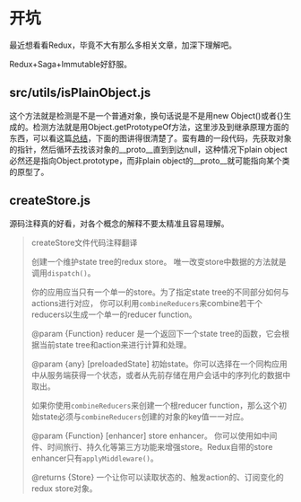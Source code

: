 # 开坑

最近想看看Redux，毕竟不大有那么多相关文章，加深下理解吧。

Redux+Saga+Immutable好舒服。

## src/utils/isPlainObject.js

这个方法就是检测是不是一个普通对象，换句话说是不是用new Object()或者{}生成的。检测方法就是用Object.getPrototypeOf方法，这里涉及到继承原理方面的东西，可以看这篇[总结](https://github.com/Hydraz320/FE.Note/blob/master/JS/%E7%BB%A7%E6%89%BF/oop-prototype.md)，下面的图讲得很清楚了。蛮有趣的一段代码，先获取对象的指针，然后循环去找该对象的__proto__直到到达null，这种情况下plain object必然还是指向Object.prototype，而非plain object的__proto__就可能指向某个类的原型了。

## createStore.js

源码注释真的好看，对各个概念的解释不要太精准且容易理解。

> createStore文件代码注释翻译
>
> 创建一个维护state tree的redux store。
> 唯一改变store中数据的方法就是调用`dispatch()`。
>
> 你的应用应当只有一个单一的store。为了指定state tree的不同部分如何与actions进行对应， 你可以利用`combineReducers`来combine若干个reducers以生成一个单一的reducer function。
>
> @param {Function} reducer 是一个返回下一个state tree的函数，它会根据当前state tree和action来进行计算和处理。
>
> @param {any} [preloadedState] 初始state。你可以选择在一个同构应用中从服务端获得一个状态，或者从先前存储在用户会话中的序列化的数据中取出。
>
> 如果你使用`combineReducers`来创建一个根reducer function，那么这个初始state必须与`combineReducers`创建的对象的key值一一对应。 
>
> @param {Function} [enhancer] store enhancer。 你可以使用如中间件、时间旅行、持久化等第三方功能来增强store。Redux自带的store enhancer只有`applyMiddleware()`。
>
> @returns {Store} 一个让你可以读取状态的、触发action的、订阅变化的redux store对象。
 

